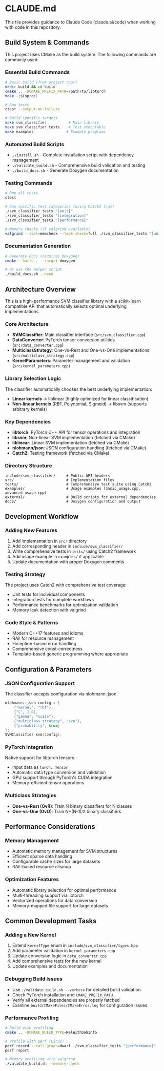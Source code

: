 # CLAUDE.md

This file provides guidance to Claude Code (claude.ai/code) when working with code in this repository.

## Build System & Commands

This project uses CMake as the build system. The following commands are commonly used:

### Essential Build Commands
```bash
# Basic build (from project root)
mkdir build && cd build
cmake .. -DCMAKE_PREFIX_PATH=/path/to/libtorch
make -j$(nproc)

# Run tests
ctest --output-on-failure

# Build specific targets
make svm_classifier          # Main library
make svm_classifier_tests    # Test executable
make examples               # Example programs
```

### Automated Build Scripts
- `./install.sh` - Complete installation script with dependency management
- `./validate_build.sh` - Comprehensive build validation and testing
- `./build_docs.sh` - Generate Doxygen documentation

### Testing Commands
```bash
# Run all tests
ctest

# Run specific test categories (using Catch2 tags)
./svm_classifier_tests "[unit]"
./svm_classifier_tests "[integration]" 
./svm_classifier_tests "[performance]"

# Memory checks (if valgrind available)
valgrind --tool=memcheck --leak-check=full ./svm_classifier_tests "[unit]"
```

### Documentation Generation
```bash
# Generate docs (requires Doxygen)
cmake --build . --target doxygen

# Or use the helper script
./build_docs.sh --open
```

## Architecture Overview

This is a high-performance SVM classifier library with a scikit-learn compatible API that automatically selects optimal underlying implementations.

### Core Architecture
- **SVMClassifier**: Main classifier interface (`src/svm_classifier.cpp`)
- **DataConverter**: PyTorch tensor conversion utilities (`src/data_converter.cpp`)
- **MulticlassStrategy**: One-vs-Rest and One-vs-One implementations (`src/multiclass_strategy.cpp`)  
- **KernelParameters**: Parameter management and validation (`src/kernel_parameters.cpp`)

### Library Selection Logic
The classifier automatically chooses the best underlying implementation:
- **Linear kernels** → liblinear (highly optimized for linear classification)
- **Non-linear kernels** (RBF, Polynomial, Sigmoid) → libsvm (supports arbitrary kernels)

### Key Dependencies
- **libtorch**: PyTorch C++ API for tensor operations and integration
- **libsvm**: Non-linear SVM implementation (fetched via CMake)
- **liblinear**: Linear SVM implementation (fetched via CMake)
- **nlohmann/json**: JSON configuration handling (fetched via CMake)
- **Catch2**: Testing framework (fetched via CMake)

### Directory Structure
```
include/svm_classifier/     # Public API headers
src/                        # Implementation files
tests/                      # Comprehensive test suite using Catch2
examples/                   # Usage examples (basic_usage.cpp, advanced_usage.cpp)
external/                   # Build scripts for external dependencies
docs/                       # Doxygen configuration and output
```

## Development Workflow

### Adding New Features
1. Add implementation in `src/` directory
2. Add corresponding header in `include/svm_classifier/`
3. Write comprehensive tests in `tests/` using Catch2 framework
4. Add usage example in `examples/` if applicable
5. Update documentation with proper Doxygen comments

### Testing Strategy
The project uses Catch2 with comprehensive test coverage:
- Unit tests for individual components
- Integration tests for complete workflows  
- Performance benchmarks for optimization validation
- Memory leak detection with valgrind

### Code Style & Patterns
- Modern C++17 features and idioms
- RAII for resource management
- Exception-based error handling
- Comprehensive const-correctness
- Template-based generic programming where appropriate

## Configuration & Parameters

### JSON Configuration Support
The classifier accepts configuration via nlohmann::json:
```cpp
nlohmann::json config = {
    {"kernel", "rbf"},
    {"C", 1.0},
    {"gamma", "scale"},
    {"multiclass_strategy", "ovo"},
    {"probability", true}
};
SVMClassifier svm(config);
```

### PyTorch Integration
Native support for libtorch tensors:
- Input data as `torch::Tensor`
- Automatic data type conversion and validation
- GPU support through PyTorch's CUDA integration
- Memory-efficient tensor operations

### Multiclass Strategies
- **One-vs-Rest (OvR)**: Train N binary classifiers for N classes
- **One-vs-One (OvO)**: Train N*(N-1)/2 binary classifiers

## Performance Considerations

### Memory Management
- Automatic memory management for SVM structures
- Efficient sparse data handling
- Configurable cache sizes for large datasets
- RAII-based resource cleanup

### Optimization Features
- Automatic library selection for optimal performance
- Multi-threading support via libtorch
- Vectorized operations for data conversion
- Memory-mapped file support for large datasets

## Common Development Tasks

### Adding a New Kernel
1. Extend `KernelType` enum in `include/svm_classifier/types.hpp`
2. Add parameter validation in `kernel_parameters.cpp`
3. Update conversion logic in `data_converter.cpp`
4. Add comprehensive tests for the new kernel
5. Update examples and documentation

### Debugging Build Issues
- Use `./validate_build.sh --verbose` for detailed build validation
- Check PyTorch installation and `CMAKE_PREFIX_PATH`
- Verify all external dependencies are properly fetched
- Examine `build/CMakeFiles/CMakeError.log` for configuration issues

### Performance Profiling
```bash
# Build with profiling
cmake .. -DCMAKE_BUILD_TYPE=RelWithDebInfo

# Profile with perf (Linux)
perf record --call-graph=dwarf ./svm_classifier_tests "[performance]"
perf report

# Memory profiling with valgrind
./validate_build.sh --memory-check
```